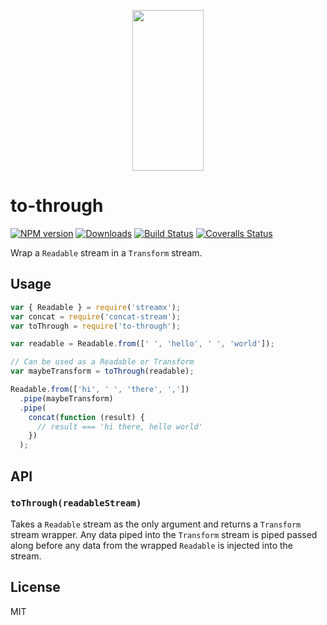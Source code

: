 <p align="center">
  <a href="http://gulpjs.com">
    <img height="257" width="114" src="https://raw.githubusercontent.com/gulpjs/artwork/master/gulp-2x.png">
  </a>
</p>

# to-through

[![NPM version][npm-image]][npm-url] [![Downloads][downloads-image]][npm-url] [![Build Status][ci-image]][ci-url] [![Coveralls Status][coveralls-image]][coveralls-url]

Wrap a `Readable` stream in a `Transform` stream.

## Usage

```js
var { Readable } = require('streamx');
var concat = require('concat-stream');
var toThrough = require('to-through');

var readable = Readable.from([' ', 'hello', ' ', 'world']);

// Can be used as a Readable or Transform
var maybeTransform = toThrough(readable);

Readable.from(['hi', ' ', 'there', ','])
  .pipe(maybeTransform)
  .pipe(
    concat(function (result) {
      // result === 'hi there, hello world'
    })
  );
```

## API

### `toThrough(readableStream)`

Takes a `Readable` stream as the only argument and returns a `Transform` stream wrapper. Any data
piped into the `Transform` stream is piped passed along before any data from the wrapped `Readable` is injected into the stream.

## License

MIT

<!-- prettier-ignore-start -->
[downloads-image]: https://img.shields.io/npm/dm/to-through.svg?style=flat-square
[npm-url]: https://www.npmjs.com/package/to-through
[npm-image]: https://img.shields.io/npm/v/to-through.svg?style=flat-square

[ci-url]: https://github.com/gulpjs/to-through/actions?query=workflow:dev
[ci-image]: https://img.shields.io/github/workflow/status/gulpjs/to-through/dev?style=flat-square

[coveralls-url]: https://coveralls.io/r/gulpjs/to-through
[coveralls-image]: https://img.shields.io/coveralls/gulpjs/to-through/master.svg?style=flat-square
<!-- prettier-ignore-end -->
